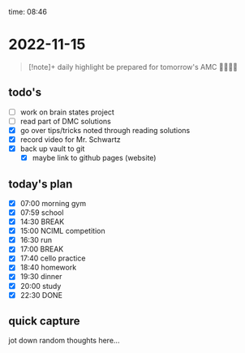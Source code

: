 time: 08:46

# 2022-11-15

>[!note]+ daily highlight
>be prepared for tomorrow's AMC 🤔🤓🧐🫢

## todo's
- [ ] work on brain states project
- [ ] read part of DMC solutions
- [x] go over tips/tricks noted through reading solutions
- [x] record video for Mr. Schwartz
- [x] back up vault to git
	- [x] maybe link to github pages (website)

## today's plan
- [x] 07:00 morning gym
- [x] 07:59 school
- [x] 14:30 BREAK
- [x] 15:00 NCIML competition
- [x] 16:30 run
- [x] 17:00 BREAK
- [x] 17:40 cello practice
- [x] 18:40 homework
- [x] 19:30 dinner
- [x] 20:00 study
- [x] 22:30 DONE

## quick capture
jot down random thoughts here...